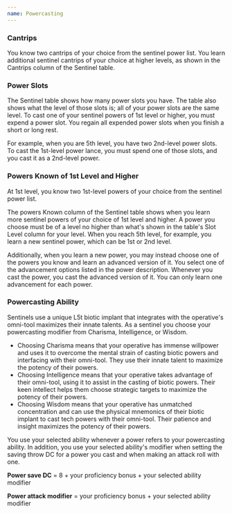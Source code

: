```yaml
---
name: Powercasting
---
```

### Cantrips
You know two cantrips of your choice from the sentinel power list. You learn additional sentinel cantrips of your choice
at higher levels, as shown in the Cantrips column of the Sentinel table.

### Power Slots
The Sentinel table shows how many power slots you have. The table also shows what the level of those slots is; all of
your power slots are the same level. To cast one of your sentinel powers of 1st level or higher, you must expend a power
slot. You regain all expended power slots when you finish a short or long rest.

For example, when you are 5th level, you have two 2nd-level power slots. To cast the 1st-level power lance, you must spend
one of those slots, and you cast it as a 2nd-level power.

### Powers Known of 1st Level and Higher
At 1st level, you know two 1st-level powers of your choice from the sentinel power list.

The powers Known column of the Sentinel table shows when you learn more sentinel powers of your choice of 1st level
and higher. A power you choose must be of a level no higher than what's shown in the table's Slot Level column for your
level. When you reach 5th level, for example, you learn a new sentinel power, which can be 1st or 2nd level.

Additionally, when you learn a new power, you may instead choose one of the powers you know and learn an advanced
version of it. You select one of the advancement options listed in the power description. Whenever you cast the power,
you cast the advanced version of it. You can only learn one advancement for each power.

### Powercasting Ability

Sentinels use a unique L5t biotic implant that integrates with the operative's omni-tool maximizes their innate talents.
As a sentinel you choose your powercasting modifier from Charisma, Intelligence, or Wisdom.

- Choosing Charisma means that your operative has immense willpower and uses it to overcome the mental strain of casting
  biotic powers and interfacing with their omni-tool. They use their innate talent to maximize the potency of their powers.
- Choosing Intelligence means that your operative takes advantage of their omni-tool, using it to assist in the casting
  of biotic powers. Their keen intellect helps them choose strategic targets to maximize the potency of their powers.
- Choosing Wisdom means that your operative has unmatched concentration and can use the physical mnemonics of their
  biotic implant to cast tech powers with their omni-tool. Their patience and insight maximizes the potency of their powers.

You use your selected ability whenever a power refers to your powercasting ability. In addition, you use your selected
ability's modifier when setting the saving throw DC for a power you cast and when making an attack roll with one.

__Power save DC__ = 8 + your proficiency bonus + your selected ability modifier

__Power attack modifier__ = your proficiency bonus + your selected ability modifier
